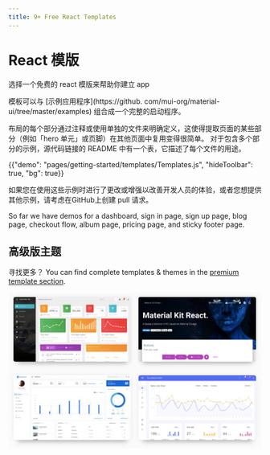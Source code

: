 ```yaml
---
title: 9+ Free React Templates
---
```


# React 模版

<p class="description">选择一个免费的 react 模版来帮助你建立 app</p>

模板可以与 [示例应用程序](https://github. com/mui-org/material-ui/tree/master/examples) 组合成一个完整的启动程序。

布局的每个部分通过注释或使用单独的文件来明确定义，这使得提取页面的某些部分（例如「hero 单元」或页脚）在其他页面中复用变得很简单。 对于包含多个部分的示例，源代码链接的 README 中有一个表，它描述了每个文件的用途。

{{"demo": "pages/getting-started/templates/Templates.js", "hideToolbar": true, "bg": true}}

如果您在使用这些示例时进行了更改或增强以改善开发人员的体验，或者您想提供其他示例，请考虑在GitHub</a>上创建 pull 请求。</p> 

So far we have demos for a dashboard, sign in page, sign up page, blog page, checkout flow, album page, pricing page, and sticky footer page.

## 高级版主题

寻找更多？ You can find complete templates & themes in the <a href="https://material-ui.com/store/" data-ga-event-category="premium-themes" data-ga-event-action="click" data-ga-event-label="templates-link">premium template section</a>.

<a href="https://material-ui.com/store/" data-ga-event-category="premium-themes" data-ga-event-action="click" data-ga-event-label="templates-image"><img src="/static/images/themes-light.jpg" alt="react templates" /></a>
